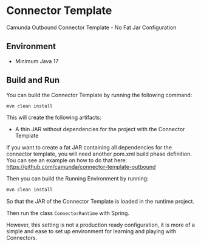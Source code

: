 # Connector Template

Camunda Outbound Connector Template - No Fat Jar Configuration

## Environment

- Minimum Java 17

## Build and Run

You can build the Connector Template by running the following command:

```bash
mvn clean install
```

This will create the following artifacts:

- A thin JAR without dependencies for the project with the Connector Template

If you want to create a fat JAR containing all dependencies for the connector template, you will need another pom.xml build phase definition.
You can see an example on how to do that here: https://github.com/camunda/connector-template-outbound


Then you can build the Running Environment by running:
```bash
mvn clean install
```

So that the JAR of the Connector Template is loaded in the runtime project.

Then run the class `ConnectorRuntime` with Spring.

However, this setting is not a production ready configuration, it is more of a simple and ease to set up environment for learning and playing with Connectors.

